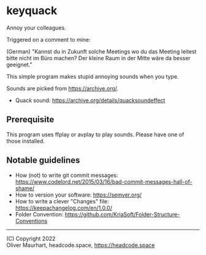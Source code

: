 # keyquack

Annoy your colleagues.

Triggered on a comment to mine:

(German) "Kannst du in Zukunft solche Meetings wo du das Meeting leitest bitte nicht 
im Büro machen? Der kleine Raum in der Mitte wäre da besser geeignet."

This simple program makes stupid annoying sounds when you type.

Sounds are picked from https://archive.org/.
* Quack sound: https://archive.org/details/quacksoundeffect


## Prerequisite

This program uses ffplay or avplay to play sounds. Please have one of those 
installed.


## Notable guidelines

* How (not) to write git commit messages: https://www.codelord.net/2015/03/16/bad-commit-messages-hall-of-shame/
* How to version your software: https://semver.org/
* How to write a clever "Changes" file: https://keepachangelog.com/en/1.0.0/
* Folder Convention: https://github.com/KriaSoft/Folder-Structure-Conventions


---

(C) Copyright 2022  
Oliver Maurhart, headcode.space, https://headcode.space
